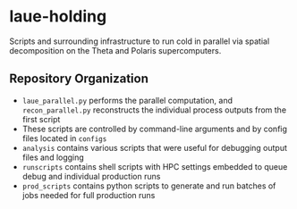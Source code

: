 # laue-holding

Scripts and surrounding infrastructure to run cold in parallel via spatial decomposition on the Theta and Polaris supercomputers. 

## Repository Organization

* `laue_parallel.py` performs the parallel computation, and `recon_parallel.py` reconstructs the individual process outputs from the first script
* These scripts are controlled by command-line arguments and by config files located in `configs`
* `analysis` contains various scripts that were useful for debugging output files and logging
* `runscripts` contains shell scripts with HPC settings embedded to queue debug and individual production runs
* `prod_scripts` contains python scripts to generate and run batches of jobs needed for full production runs